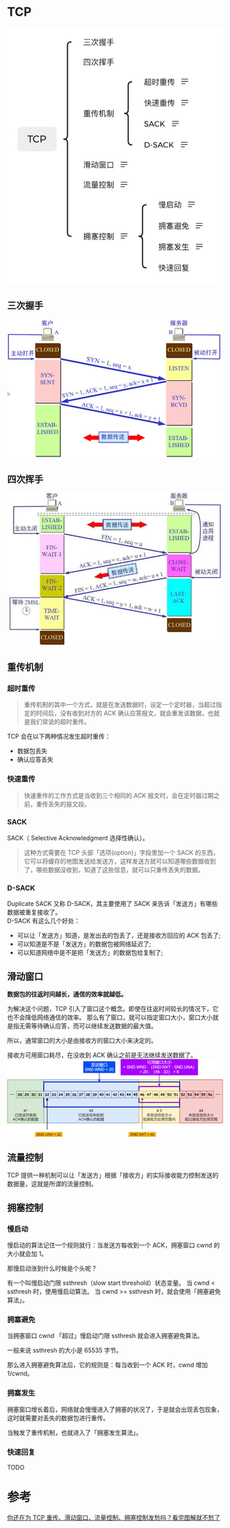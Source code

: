 # TCP

![TCP思维导图](./TCP.jpeg)

## 三次握手

![SYN](./SYN.jpg)

## 四次挥手

![FIN](./FIN.jpg)

## 重传机制

### 超时重传

> 重传机制的其中一个方式，就是在发送数据时，设定一个定时器，当超过指定的时间后，没有收到对方的 ACK 确认应答报文，就会重发该数据，也就是我们常说的超时重传。

TCP 会在以下两种情况发生超时重传：

- 数据包丢失
- 确认应答丢失

### 快速重传

> 快速重传的工作方式是当收到三个相同的 ACK 报文时，会在定时器过期之前，重传丢失的报文段。

### SACK

SACK（ Selective Acknowledgment 选择性确认）。

> 这种方式需要在 TCP 头部「选项(option)」字段里加一个 SACK 的东西，它可以将缓存的地图发送给发送方，这样发送方就可以知道哪些数据收到了，哪些数据没收到，知道了这些信息，就可以只重传丢失的数据。

### D-SACK

Duplicate SACK 又称 D-SACK，其主要使用了 SACK 来告诉「发送方」有哪些数据被重复接收了。  
D-SACK 有这么几个好处：

- 可以让「发送方」知道，是发出去的包丢了，还是接收方回应的 ACK 包丢了;
- 可以知道是不是「发送方」的数据包被网络延迟了;
- 可以知道网络中是不是把「发送方」的数据包给复制了;

## 滑动窗口

**数据包的往返时间越长，通信的效率就越低。**

为解决这个问题，TCP 引入了窗口这个概念。即使在往返时间较长的情况下，它也不会降低网络通信的效率。
那么有了窗口，就可以指定窗口大小，窗口大小就是指无需等待确认应答，而可以继续发送数据的最大值。

所以，通常窗口的大小是由接收方的窗口大小来决定的。

接收方可用窗口耗尽，在没收到 ACK 确认之前是无法继续发送数据了。
![滑动窗口](window.png)

## 流量控制

TCP 提供一种机制可以让「发送方」根据「接收方」的实际接收能力控制发送的数据量，这就是所谓的流量控制。

## 拥塞控制

### 慢启动

慢启动的算法记住一个规则就行：当发送方每收到一个 ACK，拥塞窗口 cwnd 的大小就会加 1。

那慢启动涨到什么时候是个头呢？

有一个叫慢启动门限 ssthresh（slow start threshold）状态变量。
当 cwnd < ssthresh 时，使用慢启动算法。
当 cwnd >= ssthresh 时，就会使用「拥塞避免算法」。

### 拥塞避免

当拥塞窗口 cwnd 「超过」慢启动门限 ssthresh 就会进入拥塞避免算法。

一般来说 ssthresh 的大小是 65535 字节。

那么进入拥塞避免算法后，它的规则是：每当收到一个 ACK 时，cwnd 增加 1/cwnd。

### 拥塞发生

拥塞窗口增长着后，网络就会慢慢进入了拥塞的状况了，于是就会出现丢包现象，这时就需要对丢失的数据包进行重传。

当触发了重传机制，也就进入了「拥塞发生算法」。

### 快速回复
TODO

# 参考

[你还在为 TCP 重传、滑动窗口、流量控制、拥塞控制发愁吗？看完图解就不愁了](https://read01.com/d0yL3kB.html#.YmVa8vNBy3I)
